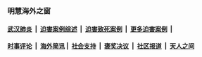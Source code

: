 
### 明慧海外之窗

####  [武汉肺炎](indexes/365.md?t=04141901) &nbsp;|&nbsp;  [迫害案例综述](indexes/328.md?t=04141901) &nbsp;|&nbsp; [迫害致死案例](indexes/277.md?t=04141901)  &nbsp;|&nbsp; [更多迫害案例](indexes/81.md?t=04141901)  &nbsp;|&nbsp; 
####  [时事评论](indexes/19.md?t=04141901) &nbsp;|&nbsp; [海外简讯](indexes/245.md?t=04141901)&nbsp;|&nbsp;  [社会支持](indexes/140.md?t=04141901) &nbsp;|&nbsp; [褒奖决议](indexes/282.md?t=04141901) &nbsp;|&nbsp; [社区报道](indexes/91.md?t=04141901)  &nbsp;|&nbsp; [天人之间](indexes/78.md?t=04141901) 

